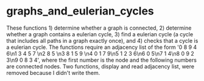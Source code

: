 # graphs_and_eulerian_cycles
These functions 1) determine whether a graph is connected, 2) determine whether a graph contains a eulerian cycle, 3) find a eulerian cycle (a cycle that includes all paths in a graph exactly once), and 4) checks that a cycle is a eulerian cycle. The functions require an adjacency list of the form '0 8 9 4 6\n1 3 4 5 7 \n2 8 5 \n3 8 1 5 9 \n4 0 1 7 9\n5 1 2 3 6\n6 0 5\n7 1 4\n8 0 9 2 3\n9 0 8 3 4', where the first number is the node and the following numbers are connected nodes. Two functions, display and read adjacency list, were removed because I didn't write them.
